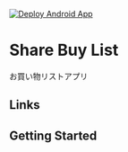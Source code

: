 [![Deploy Android App](https://github.com/yamamoto7/share_buy_list/actions/workflows/deploy_android.yml/badge.svg)](https://github.com/yamamoto7/share_buy_list/actions/workflows/deploy_android.yml)

# Share Buy List

お買い物リストアプリ

## Links

## Getting Started


